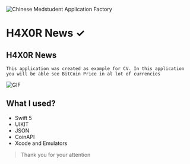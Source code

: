 ![Chinese Medstudent Application Factory](https://github.com/appbrewery-Mike/Images-and-Gifs-for-readme/blob/master/ByteCoinLogo.png)


# H4X0R News ✓

## H4X0R News

    This application was created as example for CV. In this application you will be able see BitCoin Price in al lot of currencies

![GIF](https://github.com/appbrewery-Mike/Images-and-Gifs-for-readme/blob/master/ByteCoinGIF.gif)

## What I used?

- Swift 5
- UIKIT
- JSON
- CoinAPI
- Xcode and Emulators


>Thank you for your attention


